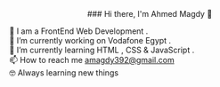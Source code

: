 <div style="text-align : center;"> ### Hi there, I'm Ahmed Magdy 👋</div>

🏫 I am a FrontEnd Web Development .<br>
🔭 I’m currently working on Vodafone Egypt . <br>
🌱 I’m currently learning HTML , CSS & JavaScript . <br>
📫 How to reach me amagdy392@gmail.com <br>
🤓 Always learning new things <br>
